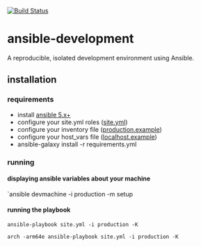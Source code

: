 [![Build Status](https://travis-ci.org/ryankanno/ansible-development.svg?branch=master)](https://travis-ci.org/ryankanno/ansible-development)

# ansible-development

A reproducible, isolated development environment using Ansible.

## installation

### requirements

  - install [ansible 5.x+](http://docs.ansible.com/intro_installation.html#installation)
  - configure your site.yml roles ([site.yml](https://github.com/ryankanno/ansible-development/blob/master/site.yml))
  - configure your inventory file ([production.example](https://github.com/ryankanno/ansible-development/blob/master/production.example))
  - configure your host_vars file ([localhost.example](https://github.com/ryankanno/ansible-development/blob/master/host_vars/localhost.example))
  - ansible-galaxy install -r requirements.yml

### running

#### displaying ansible variables about your machine

`ansible devmachine -i production -m setup

#### running the playbook

`ansible-playbook site.yml -i production -K`

`arch -arm64e ansible-playbook site.yml -i production -K`
